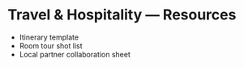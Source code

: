 # Travel & Hospitality — Resources
- Itinerary template
- Room tour shot list
- Local partner collaboration sheet
